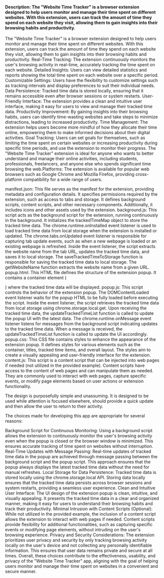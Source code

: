 
#### Description: The "Website Time Tracker" is a browser extension designed to help users monitor and manage their time spent on different websites. With this extension, users can track the amount of time they spend on each website they visit, allowing them to gain insights into their browsing habits and productivity.

The "Website Time Tracker" is a browser extension designed to help users monitor and manage their time spent on different websites. With this extension, users can track the amount of time they spend on each website they visit, allowing them to gain insights into their browsing habits and productivity.
Real-Time Tracking: The extension continuously monitors the user's browsing activity in real-time, accurately tracking the time spent on each website. Detailed Insights: Users can view detailed statistics and reports showing the total time spent on each website over a specific period.
Customizable Settings: Users have the flexibility to customize settings such as tracking intervals and display preferences to suit their individual needs. Data Persistence: Tracked time data is stored locally, ensuring that it remains accessible even after browser sessions or system restarts.
User-Friendly Interface: The extension provides a clean and intuitive user interface, making it easy for users to view and manage their tracked time data. Productivity Improvement:
By gaining insights into their browsing habits, users can identify time-wasting websites and take steps to minimize distractions, leading to increased productivity. Time Management: The extension helps users become more mindful of how they allocate their time online, empowering them to make informed decisions about their digital activities.
Goal Tracking: Users can set goals for themselves, such as limiting the time spent on certain websites or increasing productivity during specific time periods, and use the extension to monitor their progress. The "Website Time Tracker" extension is ideal for anyone who wants to better understand and manage their online activities, including students, professionals, freelancers, and anyone else who spends significant time browsing the web.Platforms: The extension is available for popular web browsers such as Google Chrome and Mozilla Firefox, providing cross-platform compatibility for a wide range of users.

manifest.json:
This file serves as the manifest for the extension, providing metadata and configuration details.
It specifies permissions required by the extension, such as access to tabs and storage.
It defines background scripts, content scripts, and other necessary components.
Additionally, it includes icons and other assets used by the extension.
background.js:
This script acts as the background script for the extension, running continuously in the background.
It initializes the trackedTimeMap object to store the tracked time data.
The chrome.runtime.onInstalled event listener is used to load tracked time data from local storage when the extension is installed or updated.
The chrome.tabs.onUpdated event listener is responsible for capturing tab update events, such as when a new webpage is loaded or an existing webpage is refreshed.
Inside the event listener, the script extracts the website name from the tab URL, updates the tracked time data, and saves it to local storage.
The saveTrackedTimeToStorage function is responsible for saving the tracked time data to local storage.
The getWebsiteName function extracts the website name from a given URL.
popup.html:
This HTML file defines the structure of the extension popup.
It contains a container element (<div id="trackedTimeList">) where the tracked time data will be displayed.
popup.js:
This script controls the behavior of the extension popup.
The DOMContentLoaded event listener waits for the popup HTML to be fully loaded before executing the script.
Inside the event listener, the script retrieves the tracked time data from local storage using chrome.storage.local.get.
Upon receiving the tracked time data, the updateTrackedTimeList function is called to update the popup UI with the latest data.
The chrome.runtime.onMessage event listener listens for messages from the background script indicating updates to the tracked time data. When a message is received, the updateTrackedTimeList function is called to update the UI accordingly.
popup.css:
This CSS file contains styles to enhance the appearance of the extension popup.
It defines styles for various elements such as the container, titles, tracked time items, and overall layout.
The styles aim to create a visually appealing and user-friendly interface for the extension.
content.js:
This script is a content script that can be injected into web pages if needed (not utilized in the provided example).
Content scripts have access to the content of web pages and can manipulate them as needed.
They are commonly used to interact with web pages, capture specific events, or modify page elements based on user actions or extension functionality.

The design is purposefully simple and unassuming. It is designed to be used while attention is focused elsewhere, should provide a quick update and then allow the user to return to their activity.

The choices made for developing this app are appropriate for several reasons:

Background Script for Continuous Monitoring:
Using a background script allows the extension to continuously monitor the user's browsing activity even when the popup is closed or the browser window is minimized. This ensures accurate tracking of time spent on websites without interruption.
Real-Time Updates with Message Passing:
Real-time updates of tracked time data in the popup are achieved through message passing between the background script and the popup script. This approach ensures that the popup always displays the latest tracked time data without the need for manual refreshes.
Local Storage for Data Persistence:
Tracked time data is stored locally using the chrome.storage.local API. Storing data locally ensures that the tracked time data persists across browser sessions and system restarts, providing a seamless user experience.
Clean and Intuitive User Interface:
The UI design of the extension popup is clean, intuitive, and visually appealing. It presents the tracked time data in a clear and organized manner, making it easy for users to understand their browsing habits and track their productivity.
Minimal Intrusion with Content Scripts (Optional):
While not utilized in the provided example, the inclusion of a content script allows the extension to interact with web pages if needed. Content scripts provide flexibility for additional functionalities, such as capturing specific events or modifying page elements, without intruding on the user's browsing experience.
Privacy and Security Considerations:
The extension prioritizes user privacy and security by only tracking browsing activity locally on the user's device and not collecting any personally identifiable information. This ensures that user data remains private and secure at all times.
Overall, these choices contribute to the effectiveness, usability, and privacy of the "Website Time Tracker" app, aligning with the goal of helping users monitor and manage their time spent on websites in a convenient and secure manner.


